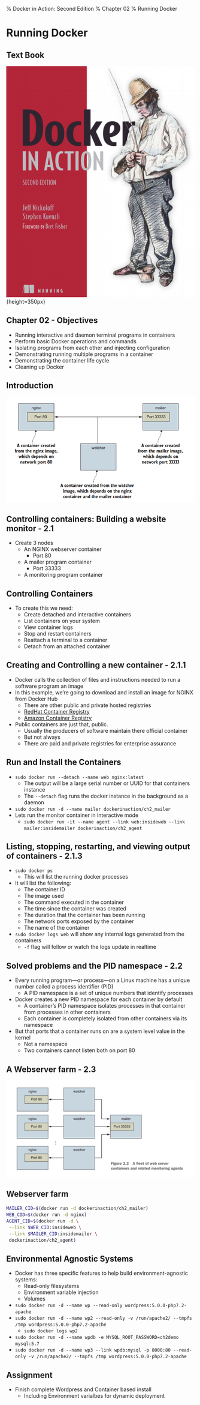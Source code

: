 % Docker in Action: Second Edition
% Chapter 02
% Running Docker

# Running Docker

## Text Book

![*itmt 495/595 textbook*](images/cover.png "Docker In Action V2 Book Cover Image"){height=350px}

## Chapter 02 - Objectives

- Running interactive and daemon terminal programs in containers
- Perform basic Docker operations and commands
- Isolating programs from each other and injecting configuration
- Demonstrating running multiple programs in a container
- Demonstrating the container life cycle
- Cleaning up Docker

## Introduction

![*Figure 2-1*](images/figure2-1.png "Three node image")

## Controlling containers: Building a website monitor - 2.1

- Create 3 nodes
  - An NGINX webserver container
    - Port 80
  - A mailer program container
    - Port 33333
  - A monitoring program container

## Controlling Containers

- To create this we need:
  - Create detached and interactive containers
  - List containers on your system
  - View container logs
  - Stop and restart containers
  - Reattach a terminal to a container
  - Detach from an attached container

## Creating and Controlling a new container - 2.1.1

- Docker calls the collection of files and instructions needed to run a software program an image
- In this example, we’re going to download and install an image for NGINX from Docker Hub
  - There are other public and private hosted registries
  - [RedHat Container Registry](https://catalog.redhat.com/software/containers/explore "Red Hat container images website")
  - [Amazon Container Registry](https://aws.amazon.com/ecr/ "Amazon Container Registry website")
- Public containers are just that, public.  
  - Usually the producers of software maintain there official container
  - But not always
  - There are paid and private registries for enterprise assurance

## Run and Install the Containers

- `sudo docker run --detach --name web nginx:latest`
  - The output will be a large serial number or UUID for that containers instance
  - The `--detach` flag runs the docker instance in the background as a daemon
- `sudo docker run -d --name mailer dockerinaction/ch2_mailer`
- Lets run the monitor container in interactive mode
  - `sudo docker run -it --name agent --link web:insideweb --link mailer:insidemailer dockerinaction/ch2_agent`

## Listing, stopping, restarting, and viewing output of containers - 2.1.3

- `sudo docker ps`
  - This will list the running docker processes
- It will list the following:
  - The container ID
  - The image used
  - The command executed in the container
  - The time since the container was created
  - The duration that the container has been running
  - The network ports exposed by the container
  - The name of the container
- `sudo docker logs web` will show any internal logs generated from the containers
  - `-f` flag will follow or watch the logs update in realtime

## Solved problems and the PID namespace - 2.2

- Every running program—or process—on a Linux machine has a unique number called a process identifier (PID)
  - A PID namespace is a set of unique numbers that identify processes
- Docker creates a new PID namespace for each container by default
  - A container’s PID namespace isolates processes in that container from processes in other containers
  - Each container is completely isolated from other containers via its namespace
- But that ports that a container runs on are a system level value in the kernel
  - Not a namespace
  - Two containers cannot listen both on port 80

## A Webserver farm - 2.3

![*Figure 2-2*](images/figure2-2.png "Webserver Farm Diagram")

## Webserver farm

```bash
MAILER_CID=$(docker run -d dockerinaction/ch2_mailer)
WEB_CID=$(docker run -d nginx)
AGENT_CID=$(docker run -d \
 --link $WEB_CID:insideweb \
 --link $MAILER_CID:insidemailer \
 dockerinaction/ch2_agent)
 ```

## Environmental Agnostic Systems

- Docker has three specific features to help build environment-agnostic systems:
  - Read-only filesystems
  - Environment variable injection
  - Volumes
- `sudo docker run -d --name wp --read-only wordpress:5.0.0-php7.2-apache`
- `sudo docker run -d --name wp2 --read-only -v /run/apache2/ --tmpfs /tmp wordpress:5.0.0-php7.2-apache`
  - `sudo docker logs wp2`
- `sudo docker run -d --name wpdb -e MYSQL_ROOT_PASSWORD=ch2demo mysql:5.7`
- `sudo docker run -d --name wp3 --link wpdb:mysql -p 8000:80 --read-only -v /run/apache2/ --tmpfs /tmp wordpress:5.0.0-php7.2-apache`

## Assignment

- Finish complete Wordpress and Container based install
  - Including Environment varialbes for dynamic deployment